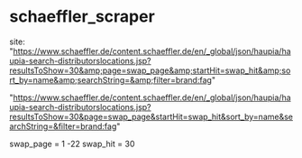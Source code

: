 # schaeffler_scraper
site: "https://www.schaeffler.de/content.schaeffler.de/en/_global/json/haupia/haupia-search-distributorslocations.jsp?resultsToShow=30&amp;page=swap_page&amp;startHit=swap_hit&amp;sort_by=name&amp;searchString=&amp;filter=brand:fag"




"https://www.schaeffler.de/content.schaeffler.de/en/_global/json/haupia/haupia-search-distributorslocations.jsp?resultsToShow=30&page=swap_page&startHit=swap_hit&sort_by=name&searchString=&filter=brand:fag"

swap_page = 1 -22
swap_hit = 30

